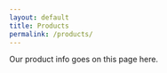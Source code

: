 ```yaml
---
layout: default
title: Products
permalink: /products/
---
```


Our product info goes on this page here.